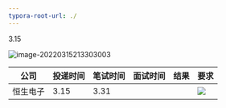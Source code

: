 ```yaml
---
typora-root-url: ./
---
```


3.15

![image-20220315213303003](/img/image-20220315213303003.png)

| 公司     | 投递时间 | 笔试时间 | 面试时间 | 结果 | 要求                                                         |
| -------- | -------- | -------- | -------- | ---- | ------------------------------------------------------------ |
| 恒生电子 | 3.15     | 3.31     |          |      | ![](F:\学习\java面试\简历投递\img\image-20220315213303003.png) |

